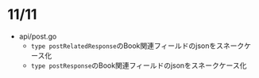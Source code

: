 # 11/11

- api/post.go
  - `type postRelatedResponse`のBook関連フィールドのjsonをスネークケース化
  - `type postResponse`のBook関連フィールドのjsonをスネークケース化